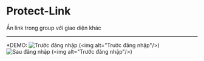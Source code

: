 # Protect-Link
Ẩn link trong group với giao diện khác
___
*DEMO:
![](https://i.imgur.com/i1uUBjo.png "Trước đăng nhập") (&lt;img alt="Trước đăng nhập"/&gt;)
![](https://i.imgur.com/6IV7Bpp.png "Sau đăng nhập") (&lt;img alt="Trước đăng nhập"/&gt;)
